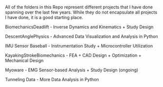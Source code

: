 All of the folders in this Repo represent different projects that I have done spanning over the last few years. 
While they do not encapsulate all projects I have done, it is a good starting place.

BiomechanicsDeadlift - Inverse Dynamics and Kinematics + Study Design

DescentAnglePhysics - Advanced Data Visualization and Analysis in Python

IMU Sensor Baseball - Instrumentation Study + Microcontroller Utilization

KayakingStrokeBiomechanics - FEA + CAD Design + Optimization + Mechanical Design

Myoware - EMG Sensor-based Analysis + Study Design (ongoing)

Tunneling Data - More Data Analysis in Python
